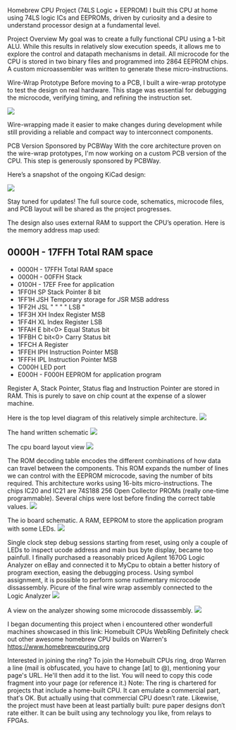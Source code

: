 Homebrew CPU Project (74LS Logic + EEPROM)
I built this CPU at home using 74LS logic ICs and EEPROMs, driven by curiosity and a desire to understand processor design at a fundamental level.



Project Overview
My goal was to create a fully functional CPU using a 1-bit ALU. While this results in relatively slow execution speeds, it allows me to explore the control and datapath mechanisms in detail. All microcode for the CPU is stored in two binary files and programmed into 2864 EEPROM chips. A custom microassembler was written to generate these micro-instructions.

Wire-Wrap Prototype
Before moving to a PCB, I built a wire-wrap prototype to test the design on real hardware. This stage was essential for debugging the microcode, verifying timing, and refining the instruction set.

![](cpuPicture1.jpg)

Wire-wrapping made it easier to make changes during development while still providing a reliable and compact way to interconnect components.

PCB Version Sponsored by PCBWay
With the core architecture proven on the wire-wrap prototypes, I'm now working on a custom PCB version of the CPU. This step is generously sponsored by PCBWay.

Here’s a snapshot of the ongoing KiCad design:

![](MyCPU_PCB.jpg)

Stay tuned for updates! The full source code, schematics, microcode files, and PCB layout will be shared as the project progresses.


The design also uses external RAM to support the CPU’s operation. Here is the memory address map used:

0000H - 17FFH Total RAM space
-----------------------------
* 0000H - 17FFH Total RAM space
* 0000H - 00FFH Stack
* 0100H - 17EF  Free for application
* 1FF0H SP      Stack Pointer 8 bit
* 1FF1H JSH     Temporary storage for JSR MSB address
* 1FF2H JSL          "       "     "   "  LSB    "
* 1FF3H XH      Index Register MSB
* 1FF4H XL      Index Register LSB
* 1FFAH E       bit<0> Equal Status bit
* 1FFBH C       bit<0> Carry Status bit
* 1FFCH A       Register
* 1FFEH IPH	    Instruction Pointer MSB
* 1FFFH IPL     Instruction Pointer MSB
* C000H         LED port
* E000H - F000H EEPROM for application program


Register A, Stack Pointer, Status flag and Instruction Pointer are stored in RAM. This is purely to save on chip count at the expense of a slower machine.

Here is the top level diagram of this relatively simple architecture.
![](topDiagram.jpg)

The hand written schematic
![](cpuSchematic.jpg)

The cpu board layout view
![](cpuBoardLayout.jpg)

The ROM decoding table encodes the different combinations of how data can travel between the components. This ROM expands the number of lines we can control with the EEPROM microcode, saving the number of bits required. This architecture works using 16-bits micro-instructions. The chips IC20 and IC21 are 74S188 256 Open Collector PROMs (really one-time programmable). Several chips were lost before finding the correct table values.
![](decoderRomTable.jpg)

The io board schematic. A RAM, EEPROM to store the application program with some LEDs.
![](ioSchematic.jpg)

Single clock step debug sessions starting from reset, using only a couple of LEDs to inspect ucode address and main bus byte display, became too painfull. I finally purchased a reasonably priced Agilent 1670G Logic Analyzer on eBay and connected it to MyCpu to obtain a better history of program exection, easing the debugging process. Using symbol assignment, it is possible to perform some rudimentary microcode dissassembly.
Picure of the final wire wrap assembly connected to the Logic Analyzer
![](cpuPicture2.jpg)

A view on the analyzer showing some microcode dissassembly.
![](ucodeLogicAnalyzerDebug.jpg)

I began documenting this project when i encountered other wonderfull machines showcased in this link: Homebuilt CPUs WebRing
Definitely check out other awesome homebrew CPU builds on Warren's https://www.homebrewcpuring.org

Interested in joining the ring?
To join the Homebuilt CPUs ring, drop Warren a line (mail is obfuscated, you have to change [at] to @), mentioning your page's URL. He'll then add it to the list. You will need to copy this code fragment into your page (or reference it.)
Note: The ring is chartered for projects that include a home-built CPU. It can emulate a commercial part, that′s OK. But actually using that commercial CPU doesn′t rate. Likewise, the project must have been at least partially built: pure paper designs don′t rate either. It can be built using any technology you like, from relays to FPGAs.
